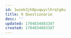 ```yaml
---
id: 1wzek3jh8puqwyclhrqtg6u
title: 9 Questionarie
desc: ''
updated: 1704834883387
created: 1704834883387
---
```

